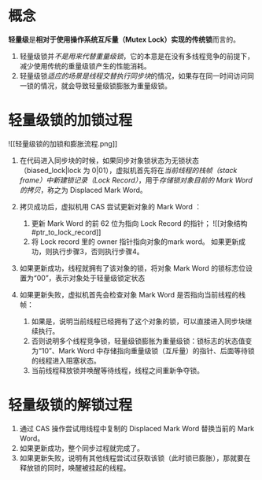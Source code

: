 # 概念
**轻量级**是**相对于使用操作系统互斥量（Mutex Lock）实现的传统锁**而言的。

1. 轻量级锁并*不是用来代替重量级锁*，它的本意是在没有多线程竞争的前提下，减少使用传统的重量级锁产生的性能消耗。
2. 轻量级锁*适应的场景是线程交替执行同步块*的情况，如果存在同一时间访问同一锁的情况，就会导致轻量级锁膨胀为重量级锁。

# 轻量级锁的加锁过程
![[轻量级锁的加锁和膨胀流程.png]]

1. 在代码进入同步块的时候，如果同步对象锁状态为无锁状态（biased_lock|lock 为 0|01），虚拟机首先将在*当前线程的栈帧（stack frame）*中*新建锁记录（Lock Record）*，用于*存储锁对象目前的 Mark Word的拷贝*，称之为 Displaced Mark Word。

2. 拷贝成功后，虚拟机用 CAS 尝试更新对象的 Mark Word ：
	1. 更新 Mark Word 的前 62 位为指向 Lock Record 的指针； ![[对象结构#ptr_to_lock_record]]
	2. 将 Lock record 里的 owner 指针指向对象的mark word。
	如果更新成功，则执行步骤3，否则执行步骤4。

3. 如果更新成功，线程就拥有了该对象的锁，将对象 Mark Word 的锁标志位设置为“00”，表示对象处于轻量级锁定状态
4. 如果更新失败，虚拟机首先会检查对象 Mark Word 是否指向当前线程的栈帧：
	1. 如果是，说明当前线程已经拥有了这个对象的锁，可以直接进入同步块继续执行。
	2. 否则说明多个线程竞争锁，轻量级锁膨胀为重量级锁：锁标志的状态值变为“10”、Mark Word 中存储指向重量级锁（互斥量）的指针、后面等待锁的线程进入阻塞状态。 
	3. 当前线程释放锁并唤醒等待线程，线程之间重新争夺锁。
  
  
  # 轻量级锁的解锁过程

1. 通过 CAS 操作尝试用线程中复制的 Displaced Mark Word 替换当前的 Mark Word。
2. 如果更新成功，整个同步过程就完成了。
3. 如果更新失败，说明有其他线程尝试过获取该锁（此时锁已膨胀），那就要在释放锁的同时，唤醒被挂起的线程。